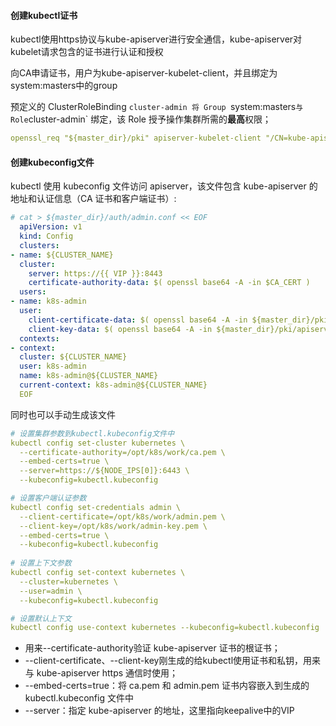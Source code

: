 #### 创建kubectl证书

kubectl使用https协议与kube-apiserver进行安全通信，kube-apiserver对kubelet请求包含的证书进行认证和授权

向CA申请证书，用户为kube-apiserver-kubelet-client，并且绑定为system:masters中的group

 预定义的 ClusterRoleBinding `cluster-admin 将 Group `system:masters` 与 Role `cluster-admin` 绑定，该 Role 授予操作集群所需的**最高**权限； 

```yaml
openssl_req "${master_dir}/pki" apiserver-kubelet-client "/CN=kube-apiserver-kubelet-client/O=system:masters"
```



#### 创建kubeconfig文件

 kubectl 使用 kubeconfig 文件访问 apiserver，该文件包含 kube-apiserver 的地址和认证信息（CA 证书和客户端证书）:

```yaml
# cat > ${master_dir}/auth/admin.conf << EOF
  apiVersion: v1
  kind: Config
  clusters:
- name: ${CLUSTER_NAME}
  cluster:
    server: https://{{ VIP }}:8443
    certificate-authority-data: $( openssl base64 -A -in $CA_CERT ) 
  users:
- name: k8s-admin
  user:
    client-certificate-data: $( openssl base64 -A -in ${master_dir}/pki/apiserver-kubelet-client.crt ) 
    client-key-data: $( openssl base64 -A -in ${master_dir}/pki/apiserver-kubelet-client.key ) 
  contexts:
- context:
  cluster: ${CLUSTER_NAME}
  user: k8s-admin
  name: k8s-admin@${CLUSTER_NAME}
  current-context: k8s-admin@${CLUSTER_NAME}
  EOF
```

同时也可以手动生成该文件

```yaml
# 设置集群参数到kubectl.kubeconfig文件中
kubectl config set-cluster kubernetes \
  --certificate-authority=/opt/k8s/work/ca.pem \
  --embed-certs=true \
  --server=https://${NODE_IPS[0]}:6443 \
  --kubeconfig=kubectl.kubeconfig    

# 设置客户端认证参数
kubectl config set-credentials admin \
  --client-certificate=/opt/k8s/work/admin.pem \
  --client-key=/opt/k8s/work/admin-key.pem \
  --embed-certs=true \
  --kubeconfig=kubectl.kubeconfig
  
# 设置上下文参数
kubectl config set-context kubernetes \
  --cluster=kubernetes \
  --user=admin \
  --kubeconfig=kubectl.kubeconfig

# 设置默认上下文
kubectl config use-context kubernetes --kubeconfig=kubectl.kubeconfig
```

-  用来--certificate-authority验证 kube-apiserver 证书的根证书； 
-  --client-certificate、--client-key刚生成的给kubectl使用证书和私钥，用来与 kube-apiserver https 通信时使用；
-  --embed-certs=true：将 ca.pem 和 admin.pem 证书内容嵌入到生成的 kubectl.kubeconfig 文件中 
-  --server：指定 kube-apiserver 的地址，这里指向keepalive中的VIP

